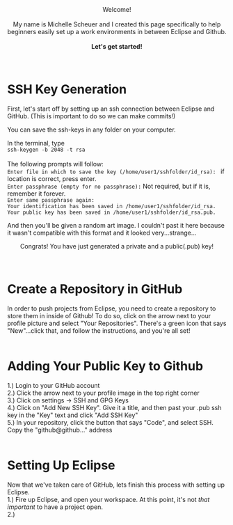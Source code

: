 <center>Welcome!<br><br>
  My name is Michelle Scheuer and I created this page specifically to help beginners easily set up a work environments in between Eclipse and Github.<br><br>
  <b>Let's get started!</b></center><br><br>
       

# SSH Key Generation
First, let's start off by setting up an ssh connection between Eclipse and GitHub.
(This is important to do so we can make commits!)

You can save the ssh-keys in any folder on your computer.

In the terminal, type<br>
`ssh-keygen -b 2048 -t rsa` <br><br>
The following prompts will follow: <br>
`Enter file in which to save the key (/home/user1/sshfolder/id_rsa): `  if location is correct, press enter.<br>
`Enter passphrase (empty for no passphrase):` Not required, but if it is, remember it forever.<br>
`Enter same passphrase again: `<br>
`Your identification has been saved in /home/user1/sshfolder/id_rsa.`<br>
`Your public key has been saved in /home/user1/sshfolder/id_rsa.pub.` <br>

And then you'll be given a random art image. I couldn't past it here because it wasn't compatible with this format and it looked very...strange...


<center> Congrats! You have just generated a private and a public(.pub) key!</center> <br><br>

# Create a Repository in GitHub
In order to push projects from Eclipse, you need to create a repository to store them in inside of Github!
To do so, click on the arrow next to your profile picture and select "Your Repositories".
There's a green icon that says "New"...click that, and follow the instructions, and you're all set!<br><br>

# Adding Your Public Key to Github
1.) Login to your GitHub account<br>
2.) Click the arrow next to your profile image in the top right corner<br>
3.) Click on settings -> SSH and GPG Keys<br>
4.) Click on "Add New SSH Key". Give it a title, and then past your .pub ssh key in the "Key" text and click "Add SSH Key" <br>
5.) In your repository, click the button that says "Code", and select SSH. Copy the "github@github..." address<br><br>

# Setting Up Eclipse
Now that we've taken care of GitHub, lets finish this process with setting up Eclipse.<br>
1.) Fire up Eclipse, and open your workspace. At this point, it's not <i>that important</i> to have a project open.<br>
2.) 















